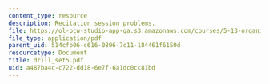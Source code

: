 ```yaml
---
content_type: resource
description: Recitation session problems.
file: https://ol-ocw-studio-app-qa.s3.amazonaws.com/courses/5-13-organic-chemistry-ii-fall-2003/a487ba4cc722dd186e7f6a1dc0cc81bd_drill_set5.pdf
file_type: application/pdf
parent_uid: 514cfb06-c616-0896-7c11-184461f6150d
resourcetype: Document
title: drill_set5.pdf
uid: a487ba4c-c722-dd18-6e7f-6a1dc0cc81bd
---
```

